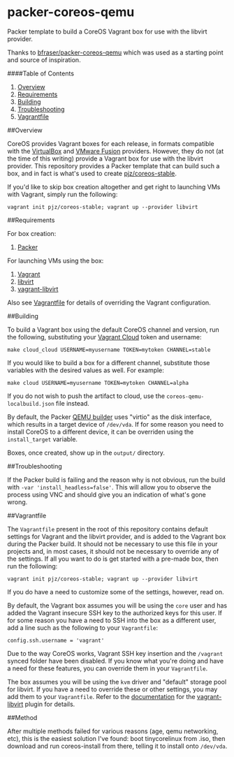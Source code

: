 # packer-coreos-qemu
Packer template to build a CoreOS Vagrant box for use with the libvirt provider.

Thanks to [bfraser/packer-coreos-qemu](https://github.com/bfraser/packer-coreos-qemu) which was used as a starting point and source of inspiration.

####Table of Contents

1. [Overview](#overview)
2. [Requirements](#requirements)
3. [Building](#building)
4. [Troubleshooting](#troubleshooting)
5. [Vagrantfile](#vagrantfile)

##Overview

CoreOS provides Vagrant boxes for each release, in formats compatible with the [VirtualBox](http://stable.release.core-os.net/amd64-usr/current/coreos_production_vagrant.json) and [VMware Fusion](http://stable.release.core-os.net/amd64-usr/current/coreos_production_vagrant_vmware_fusion.json) providers. However, they do not (at the time of this writing) provide a Vagrant box for use with the libvirt provider. This repository provides a Packer template that can build such a box, and in fact is what's used to create [pjz/coreos-stable](https://app.vagrantup.com/pjz/boxes/coreos-stable).

If you'd like to skip box creation altogether and get right to launching VMs with Vagrant, simply run the following:

```vagrant init pjz/coreos-stable; vagrant up --provider libvirt```

##Requirements

For box creation:

1. [Packer](https://www.packer.io/downloads.html)

For launching VMs using the box:

1. [Vagrant](http://www.vagrantup.com/downloads.html)
2. [libvirt](http://libvirt.org/)
3. [vagrant-libvirt](https://github.com/pradels/vagrant-libvirt)

Also see [Vagrantfile](#vagrantfile) for details of overriding the Vagrant configuration.

##Building

To build a Vagrant box using the default CoreOS channel and version, run the following, substituting your [Vagrant Cloud](https://app.vagrantup.com/) token and username:

```make cloud_cloud USERNAME=myusername TOKEN=mytoken CHANNEL=stable```

If you would like to build a box for a different channel, substitute those variables with the desired values as well. For example:

```make cloud USERNAME=myusername TOKEN=mytoken CHANNEL=alpha```

If you do not wish to push the artifact to cloud, use the `coreos-qemu-localbuild.json` file instead.

By default, the Packer [QEMU builder](https://www.packer.io/docs/builders/qemu.html) uses "virtio" as the disk interface, which results in a target device of ```/dev/vda```. If for some reason you need to install CoreOS to a different device, it can be overriden using the ```install_target``` variable.

Boxes, once created, show up in the `output/` directory.

##Troubleshooting

If the Packer build is failing and the reason why is not obvious, run the build with ```-var 'install_headless=false'```. This will allow you to observe the process using VNC and should give you an indication of what's gone wrong.

##Vagrantfile

The ```Vagrantfile``` present in the root of this repository contains default settings for Vagrant and the libvirt provider, and is added to the Vagrant box during the Packer build. It should not be necessary to use this file in your projects and, in most cases, it should not be necessary to override any of the settings. If all you want to do is get started with a pre-made box, then run the following:

```vagrant init pjz/coreos-stable; vagrant up --provider libvirt```

If you do have a need to customize some of the settings, however, read on.

By default, the Vagrant box assumes you will be using the ```core``` user and has added the Vagrant insecure SSH key to the authorized keys for this user. If for some reason you have a need to SSH into the box as a different user, add a line such as the following to your ```Vagrantfile```:

```config.ssh.username = 'vagrant'```

Due to the way CoreOS works, Vagrant SSH key insertion and the ```/vagrant``` synced folder have been disabled. If you know what you're doing and have a need for these features, you can override them in your ```Vagrantfile```.

The box assumes you will be using the ```kvm``` driver and "default" storage pool for libvirt. If you have a need to override these or other settings, you may add them to your ```Vagrantfile```. Refer to the [documentation](https://github.com/pradels/vagrant-libvirt/blob/master/README.md) for the [vagrant-libvirt](https://github.com/pradels/vagrant-libvirt) plugin for details.

##Method

After multiple methods failed for various reasons (age, qemu networking, etc), this is the easiest solution I've found: boot tinycorelinux from .iso, then download and run coreos-install from 
there, telling it to install onto `/dev/vda`.

